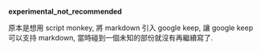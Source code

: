 
__experimental_not_recommended__

原本是想用 script monkey, 將 markdown 引入 google keep, 讓 google keep 可以支持 markdown, 當時碰到一個未知的部份就沒有再繼續寫了.
